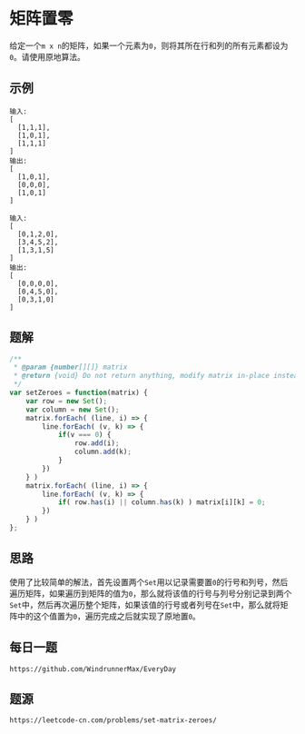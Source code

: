 # 矩阵置零
给定一个`m x n`的矩阵，如果一个元素为`0`，则将其所在行和列的所有元素都设为`0`。请使用原地算法。

## 示例

```
输入: 
[
  [1,1,1],
  [1,0,1],
  [1,1,1]
]
输出: 
[
  [1,0,1],
  [0,0,0],
  [1,0,1]
]
```
```
输入: 
[
  [0,1,2,0],
  [3,4,5,2],
  [1,3,1,5]
]
输出: 
[
  [0,0,0,0],
  [0,4,5,0],
  [0,3,1,0]
]

```

## 题解

```javascript
/**
 * @param {number[][]} matrix
 * @return {void} Do not return anything, modify matrix in-place instead.
 */
var setZeroes = function(matrix) {
    var row = new Set();
    var column = new Set();
    matrix.forEach( (line, i) => {
        line.forEach( (v, k) => {
            if(v === 0) {
                row.add(i);
                column.add(k);
            }
        })
    } )
    matrix.forEach( (line, i) => {
        line.forEach( (v, k) => {
            if( row.has(i) || column.has(k) ) matrix[i][k] = 0;
        })
    } )
};
```


## 思路
使用了比较简单的解法，首先设置两个`Set`用以记录需要置`0`的行号和列号，然后遍历矩阵，如果遍历到矩阵的值为`0`，那么就将该值的行号与列号分别记录到两个`Set`中，然后再次遍历整个矩阵，如果该值的行号或者列号在`Set`中，那么就将矩阵中的这个值置为`0`，遍历完成之后就实现了原地置`0`。
 
## 每日一题

```
https://github.com/WindrunnerMax/EveryDay
```

## 题源

```
https://leetcode-cn.com/problems/set-matrix-zeroes/
```